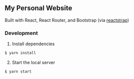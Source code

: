 ## My Personal Website

Built with React, React Router, and Bootstrap (via [reactstrap](https://reactstrap.github.io/))

### Development

1. Install dependencies

```bash
$ yarn install
```

2. Start the local server

```bash
$ yarn start
```
